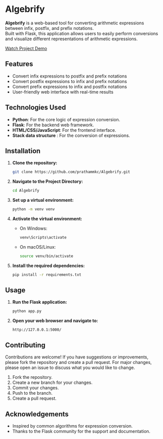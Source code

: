 # Algebrify

**Algebrify** is a web-based tool for converting arithmetic expressions between infix, postfix, and prefix notations. <br>
Built with Flask, this application allows users to easily perform conversions and visualize different representations of arithmetic expressions.<br>

[Watch Project Demo](https://github.com/prathammkc/Algebrify/blob/main/Algebrify.mp4)

## Features

- Convert infix expressions to postfix and prefix notations
- Convert postfix expressions to infix and prefix notations
- Convert prefix expressions to infix and postfix notations
- User-friendly web interface with real-time results

## Technologies Used

- **Python**: For the core logic of expression conversion.
- **Flask**: For the backend web framework.
- **HTML/CSS/JavaScript**: For the frontend interface.
- **Stack data structure** : For the conversion of expressions.

## Installation

1. **Clone the repository:**

    ```bash
    git clone https://github.com/prathammkc/Algebrify.git
    ```
    
2. **Navigate to the Project Directory:**

    ```sh
    cd Algebrify
    ```

3. **Set up a virtual environment:**

    ```bash
    python -m venv venv
    ```

4. **Activate the virtual environment:**

    - On Windows:

      ```bash
      venv\Scripts\activate
      ```

    - On macOS/Linux:

      ```bash
      source venv/bin/activate
      ```

5. **Install the required dependencies:**

    ```bash
    pip install -r requirements.txt
    ```

## Usage

1. **Run the Flask application:**

    ```bash
    python app.py
    ```

2. **Open your web browser and navigate to:**

    ```
    http://127.0.0.1:5000/
    ```


## Contributing

Contributions are welcome! If you have suggestions or improvements, please fork the repository and create a pull request. For major changes, please open an issue to discuss what you would like to change.

1. Fork the repository.
2. Create a new branch for your changes.
3. Commit your changes.
4. Push to the branch.
5. Create a pull request.


## Acknowledgements

- Inspired by common algorithms for expression conversion.
- Thanks to the Flask community for the support and documentation.


